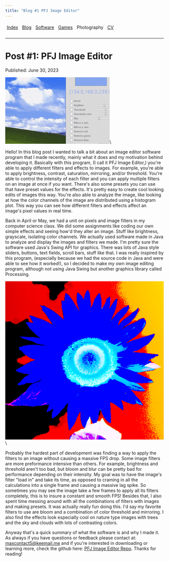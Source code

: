 ```yaml
---
title: "Blog #1 PFJ Image Editor"
---
```

<script src="../script.js"></script>
<a style="font-size: calc(1rem + 4px); visibility: hidden; margin-left: -25px;">✧</a>
<span id="Index" style="width: 5px; display: inline-block;"></span>
<a class="link" style="" href="../index.html">Index</a>
<span id="Blog" style="width: 5px; display: inline-block;"></span>
<a class="link" style="" href="../blogs.html">Blog</a>
<span id="Software" style="width: 5px; display: inline-block;"></span>
<a class="link" style="" href="../software.html">Software</a>
<span id="Games" style="width: 5px; display: inline-block;"></span>
<a class="link" style="" href="../games.html">Games</a>
<span id="Photography" style="width: 5px; display: inline-block;"></span>
<a style="">Photography</a>
<span id="CV" style="width: 5px; display: inline-block;"></span>
<a class="link" style="" href="../cv.html">CV</a>
<hr style="margin: 24px 0px 24px 0px;"></hr>

<!-- pandoc -s --mathjax -c blog_style.css blog_1.md -o blog_1.html -->
# Post \#1: PFJ Image Editor

Published: June 30, 2023

![A gif of me adding filters to an image using PFJ Image Editor](../imgs\\pfj_gif.gif#pfj_image "Me adding filters to an image")\

Hello! In this blog post I wanted to talk a bit about an image editor software program that I made recently, mainly what it does and my motivation behind developing it. Basically with this program, (I call it PFJ Image Editor,) you're able to apply different filters and effects to images. For example, you're able to apply brightness, contrast, saturation, mirroring, and/or threshold. You're able to control the intensity of each filter and you can apply multiple filters on an image at once if you want. There's also some presets you can use that have preset values for the effects. It's pretty easy to create cool looking edits of images this way. You're also able to analyze the image, like looking at how the color channels of the image are distributed using a histogram plot. This way you can see how different filters and effects affect an image's pixel values in real time.

Back in April or May, we had a unit on pixels and image filters in my computer science class. We did some assignments like coding our own simple effects and seeing how'd they alter an image. Stuff like brightness, grayscale, isolating color channels. We actually used software made in Java to analyze and display the images and filters we made. I'm pretty sure the software used Java's Swing API for graphics. There was lots of Java style sliders, buttons, text fields, scroll bars, stuff like that. I was really inspired by this program, (especially because we had the source code in Java and were able to see how it worked!), so I decided to make my own image editing program, although not using Java Swing but another graphics library called Processing.

![An Image of a sunflower with various filters applied](../imgs/sunflower.png#pfj_image_2 "An image of a sunflower with various filters applied")\

Probably the hardest part of development was finding a way to apply the filters to an image without causing a massive FPS drop. Some image filters are more preformance intensive than others. For example, brightness and threshold aren't too bad, but bloom and blur can be pretty bad for performance depending on their intensity. My goal was to have the image's filter "load in" and take its time, as opposed to craming in all the calculations into a single frame and causing a massive lag spike. So sometimes you may see the image take a few frames to apply all its filters completely, this is to insure a constant and smooth FPS! Besides that, I also spent time messing around with all the combinations of filters with images and making presets. It was actually really fun doing this. I'd say my favorite filters to use are bloom and a combination of color threshold and mirroring. I also find the effects look especially cool on nature type images with trees and the sky and clouds with lots of contrasting colors.

Anyway that's a quick summary of what the software is and why I made it. As always if you have questions or feedback please contact at: [maxcontact5@keemail.me](mailto:maxcontact5@keemail.me) and if you're interested in downloading or learning more, check the github here: [PFJ Image Editor Repo](https://github.com/Max-7777/PFJ-image-editor). Thanks for reading! 